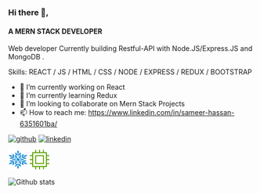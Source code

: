 ### Hi there 👋, 
#### A MERN STACK DEVELOPER
Web developer Currently building Restful-API with Node.JS/Express.JS and MongoDB .

Skills:  REACT  /  JS / HTML / CSS / NODE / EXPRESS / REDUX / BOOTSTRAP

- 🔭 I’m currently working on  React 
- 🌱 I’m currently learning Redux
- 👯 I’m looking to collaborate on Mern Stack Projects
- 📫 How to reach me: https://www.linkedin.com/in/sameer-hassan-6351601ba/



[<img src='https://cdn.jsdelivr.net/npm/simple-icons@3.0.1/icons/github.svg' alt='github' height='40'>](https://github.com/https://github.com/Samee456Hassan)  [<img src='https://cdn.jsdelivr.net/npm/simple-icons@3.0.1/icons/linkedin.svg' alt='linkedin' height='40'>](https://www.linkedin.com/in/sameer-hassan-6351601ba/)  

<a href='https://archiveprogram.github.com/'><img src='https://raw.githubusercontent.com/acervenky/animated-github-badges/master/assets/acbadge.gif' width='40' height='40'></a> <a href='https://docs.github.com/en/developers'><img src='https://raw.githubusercontent.com/acervenky/animated-github-badges/master/assets/devbadge.gif' width='40' height='40'>  </a>


![Github stats](https://github-readme-stats.vercel.app/api?username=Shaukat456&theme=highcontrast&show_icons=true&count_private=true&include_all_commits=true&bg_color=#000000)


